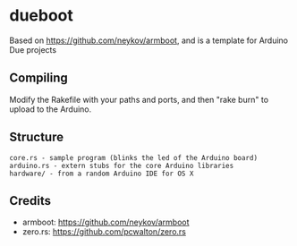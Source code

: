 dueboot
=======

Based on https://github.com/neykov/armboot, and is a template for Arduino Due projects

Compiling
---------

Modify the Rakefile with your paths and ports, and then "rake burn" to upload to the Arduino.


Structure
---------

    core.rs - sample program (blinks the led of the Arduino board)
    arduino.rs - extern stubs for the core Arduino libraries
    hardware/ - from a random Arduino IDE for OS X


Credits
-------

  - armboot: https://github.com/neykov/armboot
  - zero.rs: https://github.com/pcwalton/zero.rs
